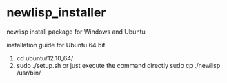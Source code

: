 newlisp_installer
=================

newlisp install package for Windows and Ubuntu

installation guide for Ubuntu 64 bit
1. cd ubuntu/12.10_64/
2. sudo ./setup.sh or just execute the command directly sudo cp ./newlisp /usr/bin/

